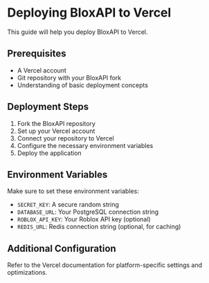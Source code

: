 # Deploying BloxAPI to Vercel

This guide will help you deploy BloxAPI to Vercel.

## Prerequisites

- A Vercel account
- Git repository with your BloxAPI fork
- Understanding of basic deployment concepts

## Deployment Steps

1. Fork the BloxAPI repository
2. Set up your Vercel account
3. Connect your repository to Vercel
4. Configure the necessary environment variables
5. Deploy the application

## Environment Variables

Make sure to set these environment variables:

- `SECRET_KEY`: A secure random string
- `DATABASE_URL`: Your PostgreSQL connection string
- `ROBLOX_API_KEY`: Your Roblox API key (optional)
- `REDIS_URL`: Redis connection string (optional, for caching)

## Additional Configuration

Refer to the Vercel documentation for platform-specific settings and optimizations.
